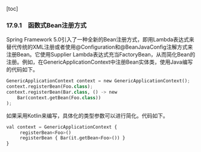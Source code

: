 [toc]

### 17.9.1　函数式Bean注册方式

Spring Framework 5.0引入了一种全新的Bean注册方式，即用Lambda表达式来替代传统的XML注册或者使用@Configuration和@BeanJavaConfig注解方式来注册Bean。它使用Supplier Lambda表达式充当FactoryBean，从而简化Bean的注册。例如，在GenericApplicationContext中注册Bean实体类，使用Java编写的代码如下。

```python
GenericApplicationContext context = new GenericApplicationContext();
context.registerBean(Foo.class);
context.registerBean(Bar.class, () -> new 
    Bar(context.getBean(Foo.class))
);
```

如果采用Kotlin来编写，具体化的类型参数可以进行简化。代码如下。

```python
val context = GenericApplicationContext {
     registerBean<Foo>()
     registerBean { Bar(it.getBean<Foo>()) }
}
```

